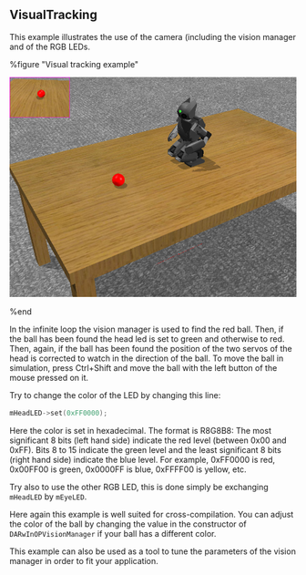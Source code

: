 ## VisualTracking

This example illustrates the use of the camera (including the vision manager and
of the RGB LEDs.

%figure "Visual tracking example"

![Visual tracking example](images/example_visualTracking.png)

%end

In the infinite loop the vision manager is used to find the red ball. Then, if
the ball has been found the head led is set to green and otherwise to red. Then,
again, if the ball has been found the position of the two servos of the head is
corrected to watch in the direction of the ball. To move the ball in simulation,
press Ctrl+Shift and move the ball with the left button of the mouse pressed on
it.

Try to change the color of the LED by changing this line:

``` c
mHeadLED->set(0xFF0000);
```

Here the color is set in hexadecimal. The format is R8G8B8: The most significant
8 bits (left hand side) indicate the red level (between 0x00 and 0xFF). Bits 8
to 15 indicate the green level and the least significant 8 bits (right hand
side) indicate the blue level. For example, 0xFF0000 is red, 0x00FF00 is green,
0x0000FF is blue, 0xFFFF00 is yellow, etc.

Try also to use the other RGB LED, this is done simply be exchanging `mHeadLED`
by `mEyeLED`.

Here again this example is well suited for cross-compilation. You can adjust the
color of the ball by changing the value in the constructor of
`DARwInOPVisionManager` if your ball has a different color.

This example can also be used as a tool to tune the parameters of the vision
manager in order to fit your application.

